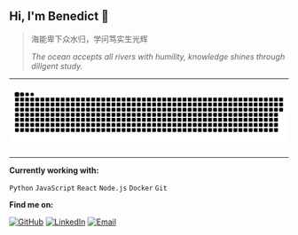## Hi, I'm Benedict 👋

> 海能卑下众水归，学问笃实生光辉
> 
> *The ocean accepts all rivers with humility, knowledge shines through diligent study.*

---

<picture>
  <source media="(prefers-color-scheme: dark)" srcset="https://raw.githubusercontent.com/Benedict-Y/Benedict-Y/output/snake-dark.svg">
  <source media="(prefers-color-scheme: light)" srcset="https://raw.githubusercontent.com/Benedict-Y/Benedict-Y/output/snake.svg">
  <img alt="github contribution grid snake animation" src="https://raw.githubusercontent.com/Benedict-Y/Benedict-Y/output/snake.svg">
</picture>

---

**Currently working with:**

`Python` `JavaScript` `React` `Node.js` `Docker` `Git`

**Find me on:**

[![GitHub](https://img.shields.io/badge/-GitHub-181717?style=flat-square&logo=github)](https://github.com/Benedict-Y)
[![LinkedIn](https://img.shields.io/badge/-LinkedIn-0077B5?style=flat-square&logo=linkedin)](https://linkedin.com/in/your-profile)
[![Email](https://img.shields.io/badge/-Email-D14836?style=flat-square&logo=gmail&logoColor=white)](mailto:your-email@example.com)

